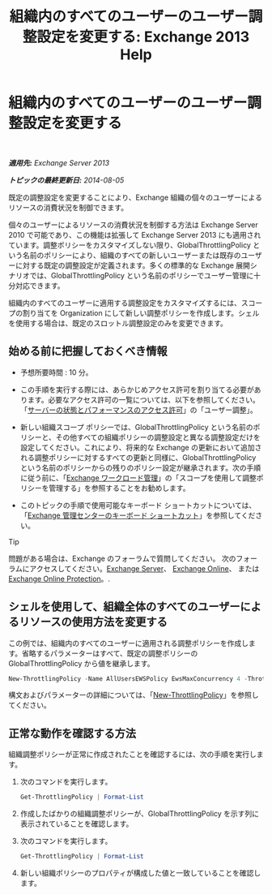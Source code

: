 ﻿---
title: '組織内のすべてのユーザーのユーザー調整設定を変更する: Exchange 2013 Help'
TOCTitle: 組織内のすべてのユーザーのユーザー調整設定を変更する
ms:assetid: c45cacfc-768d-4605-9bb0-53e30273fe4d
ms:mtpsurl: https://technet.microsoft.com/ja-jp/library/JJ863578(v=EXCHG.150)
ms:contentKeyID: 50555868
ms.date: 04/24/2018
mtps_version: v=EXCHG.150
ms.translationtype: HT
---

# 組織内のすべてのユーザーのユーザー調整設定を変更する

 

_**適用先:** Exchange Server 2013_

_**トピックの最終更新日:** 2014-08-05_

既定の調整設定を変更することにより、Exchange 組織の個々のユーザーによるリソースの消費状況を制御できます。

個々のユーザーによるリソースの消費状況を制御する方法は Exchange Server 2010 で可能であり、この機能は拡張して Exchange Server 2013 にも適用されています。調整ポリシーをカスタマイズしない限り、GlobalThrottlingPolicy という名前のポリシーにより、組織のすべての新しいユーザーまたは既存のユーザーに対する既定の調整設定が定義されます。多くの標準的な Exchange 展開シナリオでは、GlobalThrottlingPolicy という名前のポリシーでユーザー管理に十分対応できます。

組織内のすべてのユーザーに適用する調整設定をカスタマイズするには、スコープの割り当てを Organization にして新しい調整ポリシーを作成します。シェルを使用する場合は、既定のスロットル調整設定のみを変更できます。

## 始める前に把握しておくべき情報

  - 予想所要時間 : 10 分。

  - この手順を実行する際には、あらかじめアクセス許可を割り当てる必要があります。必要なアクセス許可の一覧については、以下を参照してください。「[サーバーの状態とパフォーマンスのアクセス許可](server-health-and-performance-permissions-exchange-2013-help.md)」の「ユーザー調整」。

  - 新しい組織スコープ ポリシーでは、GlobalThrottlingPolicy という名前のポリシーと、その他すべての組織ポリシーの調整設定と異なる調整設定だけを設定してください。これにより、将来的な Exchange の更新において追加される調整ポリシーに対するすべての更新と同様に、GlobalThrottlingPolicy という名前のポリシーからの残りのポリシー設定が継承されます。次の手順に従う前に、「[Exchange ワークロード管理](exchange-workload-management-exchange-2013-help.md)」の「スコープを使用して調整ポリシーを管理する」を参照することをお勧めします。

  - このトピックの手順で使用可能なキーボード ショートカットについては、「[Exchange 管理センターのキーボード ショートカット](keyboard-shortcuts-in-the-exchange-admin-center-exchange-online-protection-help.md)」を参照してください。


> [!TIP]
> 問題がある場合は、Exchange のフォーラムで質問してください。 次のフォーラムにアクセスしてください。<A href="https://go.microsoft.com/fwlink/p/?linkid=60612">Exchange Server</A>、 <A href="https://go.microsoft.com/fwlink/p/?linkid=267542">Exchange Online</A>、 または <A href="https://go.microsoft.com/fwlink/p/?linkid=285351">Exchange Online Protection</A>。.



## シェルを使用して、組織全体のすべてのユーザーによるリソースの使用方法を変更する

この例では、組織内のすべてのユーザーに適用される調整ポリシーを作成します。省略するパラメーターはすべて、既定の調整ポリシーの GlobalThrottlingPolicy から値を継承します。

```powershell
New-ThrottlingPolicy -Name AllUsersEWSPolicy EwsMaxConcurrency 4 -ThrottlingPolicyScope Organization
```

構文およびパラメーターの詳細については、「[New-ThrottlingPolicy](https://technet.microsoft.com/ja-jp/library/dd351045\(v=exchg.150\))」を参照してください。

## 正常な動作を確認する方法

組織調整ポリシーが正常に作成されたことを確認するには、次の手順を実行します。

1.  次のコマンドを実行します。
    
    ```powershell
    Get-ThrottlingPolicy | Format-List
    ```

2.  作成したばかりの組織調整ポリシーが、GlobalThrottlingPolicy を示す列に表示されていることを確認します。

3.  次のコマンドを実行します。
    
    ```powershell
    Get-ThrottlingPolicy | Format-List
    ```

4.  新しい組織ポリシーのプロパティが構成した値と一致していることを確認します。

